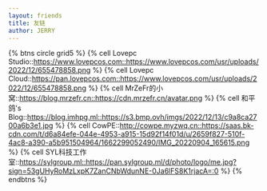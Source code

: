 ```yaml
---
layout: friends
title: 友链
author: JERRY
---
```



{% btns circle grid5 %}
{% cell Lovepc Studio::https://www.lovepcos.com::https://www.lovepcos.com/usr/uploads/2022/12/655478858.png %}
{% cell Lovepc Cloud::https://pan.lovepcos.com::https://www.lovepcos.com/usr/uploads/2022/12/655478858.png %}
{% cell MrZeFr的小窝::https://blog.mrzefr.cn::https://cdn.mrzefr.cn/avatar.png %}
{% cell 和平鸽's Blog::https://blog.imhpg.ml::https://s3.bmp.ovh/imgs/2022/12/13/c9a8ca2700a6b3e1.jpg %}
{% cell CowPE::http://cowpe.myzwq.cn::https://saas.bk-cdn.com/t/d6a84efe-044e-4953-a915-15d92f14f01d/u/2659f827-510f-4ac8-a390-a5b951504964/1662299052490/IMG_20220904_165615.png %}
{% cell SYL科技工作室::https://sylgroup.ml::https://pan.sylgroup.ml/d/photo/logo/me.jpg?sign=53gUHyRoMzLxpK7ZanCNbWdunNE-0Ja6lFS8K1rjacA=:0 %}
{% endbtns %}

